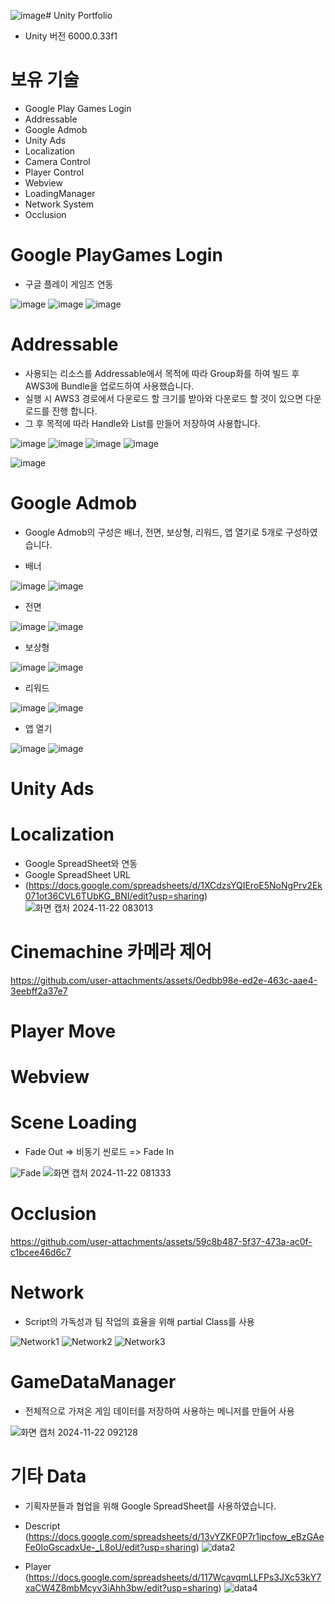 ![image](https://github.com/user-attachments/assets/b6a8b1b1-9bfa-4a40-ac39-455be89fcdbb)# Unity Portfolio
- Unity 버전 6000.0.33f1

# 보유 기술
- Google Play Games Login
- Addressable
- Google Admob
- Unity Ads
- Localization
- Camera Control
- Player Control
- Webview
- LoadingManager
- Network System
- Occlusion
  
# Google PlayGames Login
- 구글 플레이 게임즈 연동

![image](https://github.com/user-attachments/assets/f4768d84-ed25-4ef8-9b55-ffa34e0e7ad9)
![image](https://github.com/user-attachments/assets/32977b49-d73e-43a7-b314-b5bc198178f3)
![image](https://github.com/user-attachments/assets/07a57465-b53d-4105-82ca-b3be73777c4d)

# Addressable
- 사용되는 리소스를 Addressable에서 목적에 따라 Group화를 하여 빌드 후 
AWS3에 Bundle을 업로드하여 사용했습니다.
- 실행 시 AWS3 경로에서 다운로드 할 크기를 받아와 다운로드 할 것이 있으면 다운로드를 진행 합니다.
- 그 후 목적에 따라 Handle와 List를 만들어 저장하여 사용합니다.

![image](https://github.com/user-attachments/assets/d2a441fa-c365-4f63-9681-e1ab1a8ba6fe)
![image](https://github.com/user-attachments/assets/f63cc8e5-0b15-420f-b180-f46aeb2ac49a)
![image](https://github.com/user-attachments/assets/7315d8a7-9fe1-44aa-b4da-b173af3c5f97)
![image](https://github.com/user-attachments/assets/6fe7b27c-8c51-4773-bcc8-b930c100f3b2)

![image](https://github.com/user-attachments/assets/ccc0df9b-61b2-4c5f-9769-edf0177b0cf6)

# Google Admob
- Google Admob의 구성은 배너, 전면, 보상형, 리워드, 앱 열기로 5개로 구성하였습니다.

- 배너

![image](https://github.com/user-attachments/assets/ee28c9ff-2919-4c49-a1e3-58dd5d4daf1e)
![image](https://github.com/user-attachments/assets/9d0a6553-30b2-4cf0-a4aa-7b2c8ce3751e)

- 전면

![image](https://github.com/user-attachments/assets/f1cd733f-395f-4cce-9cc0-d431db438525)
![image](https://github.com/user-attachments/assets/7205de1a-31a8-44f1-892f-8be75d877059)

- 보상형

![image](https://github.com/user-attachments/assets/4c05a802-a80b-4872-bbcf-b40a778aa369)
![image](https://github.com/user-attachments/assets/f69bb36e-0d3f-4039-86e0-c416097c097c)

- 리워드

![image](https://github.com/user-attachments/assets/1f2dd208-7e64-4af9-9292-9c24ab223227)
![image](https://github.com/user-attachments/assets/f26d91e8-18c2-448d-a077-496a471f6984)

- 앱 열기

![image](https://github.com/user-attachments/assets/3fa6eebf-9efe-4ef5-87d2-c0fc0f093e4a)
![image](https://github.com/user-attachments/assets/5f5b1822-7c34-46cc-a266-3512e72505fe)

# Unity Ads

# Localization
- Google SpreadSheet와 연동
- Google SpreadSheet URL
- (https://docs.google.com/spreadsheets/d/1XCdzsYQIEroE5NoNgPrv2Ek071ot36CVL6TUbKG_BNI/edit?usp=sharing)
![화면 캡처 2024-11-22 083013](https://github.com/user-attachments/assets/9e202f8a-4af6-4f29-9c2b-0a60f31b90be)

# Cinemachine 카메라 제어

https://github.com/user-attachments/assets/0edbb98e-ed2e-463c-aae4-3eebff2a37e7

# Player Move

# Webview



# Scene Loading
- Fade Out => 비동기 씬로드 => Fade In
  
![Fade](https://github.com/user-attachments/assets/3f151b13-028b-4506-a446-594227b08c3f)
![화면 캡처 2024-11-22 081333](https://github.com/user-attachments/assets/53b839f7-c4c1-4b21-8359-eaa9b65c7e56)

# Occlusion

https://github.com/user-attachments/assets/59c8b487-5f37-473a-ac0f-c1bcee46d6c7

# Network
- Script의 가독성과 팀 작업의 효율을 위해 partial Class를 사용

![Network1](https://github.com/user-attachments/assets/a6e67da9-63e5-49b7-ac75-2c624298c127)
![Network2](https://github.com/user-attachments/assets/e2dbc1a6-a945-44ea-8a72-9c17229cb809)
![Network3](https://github.com/user-attachments/assets/d7bdf95c-eaef-4e4c-bb0f-7655d2d89315)


# GameDataManager
- 전체적으로 가져온 게임 데이터를 저장하여 사용하는 메니저를 만들어 사용

![화면 캡처 2024-11-22 092128](https://github.com/user-attachments/assets/a6a99a15-2918-49d6-9525-00608de3ec44)

# 기타 Data
- 기획자분들과 협업을 위해 Google SpreadSheet를 사용하였습니다.

- Descript (https://docs.google.com/spreadsheets/d/13vYZKF0P7r1ipcfow_eBzGAeFe0IoGscadxUe-_L8oU/edit?usp=sharing)
![data2](https://github.com/user-attachments/assets/4235af72-b5ac-4d07-bd4b-99d8fcd21918)

- Player (https://docs.google.com/spreadsheets/d/117WcavqmLLFPs3JXc53kY7xaCW4Z8mbMcyv3iAhh3bw/edit?usp=sharing)
![data4](https://github.com/user-attachments/assets/0b2b9053-d054-4366-accc-4744c5c7a434)
